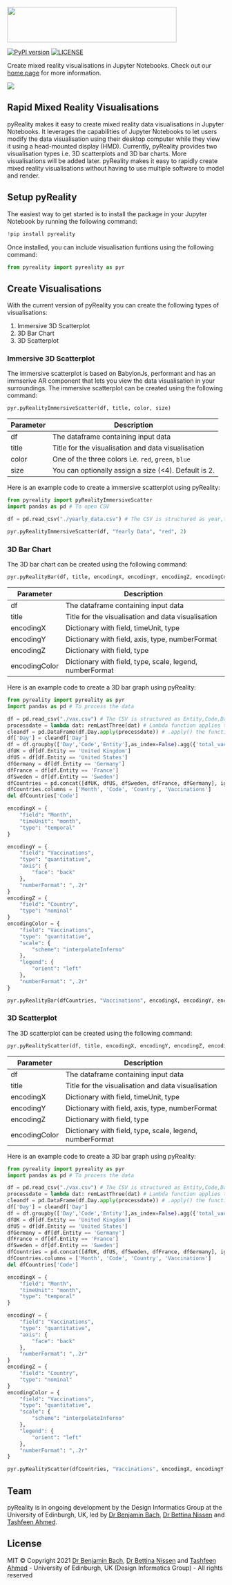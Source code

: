 [<img width="392" height="82" src="http://pyreality.co/assets/images/pyreality-logo.png" />](https://pyreality.co)

[![PyPI version](https://badge.fury.io/py/pyreality.svg)](https://badge.fury.io/py/pyreality) [![LICENSE](https://img.shields.io/github/license/tashfeenahmed/pyreality?color=blue)](https://github.com/tashfeenahmed/pyreality/blob/master/LICENSE)

Create mixed reality visualisations in Jupyter Notebooks. Check out our [home page](https://pyreality.co) for more information.

[<img align="center" src="https://pyreality.co/assets/images/jupyter.png" />](https://pyreality.co)

## Rapid Mixed Reality Visualisations

pyReality makes it easy to create mixed reality data visualisations in Jupyter Notebooks. It leverages the capabilities of Jupyter Notebooks to let users modify the data visualisation using their desktop computer while they view it using a head-mounted display (HMD). Currently, pyReality provides two visualisation types i.e. 3D scatterplots and 3D bar charts. More visualisations will be added later. pyReality makes it easy to rapidly create mixed reality visualisations without having to use multiple software to model and render.


## Setup pyReality

The easiest way to get started is to install the package in your Jupyter Notebook by running the following command:

```python
!pip install pyreality
```

Once installed, you can include visualisation funtions using the following command:

```python
from pyreality import pyreality as pyr
```

## Create Visualisations

With the current version of pyReality you can create the following types of visualisations:

1. Immersive 3D Scatterplot
2. 3D Bar Chart
3. 3D Scatterplot

### Immersive 3D Scatterplot

The immersive scatterplot is based on BabylonJs, performant and has an immserive AR component that lets you view the data visualisation in your surroundings. The immersive scatterplot can be created using the following command:

```python
pyr.pyRealityImmersiveScatter(df, title, color, size)
```

Parameter | Description
--- | ---
df | The dataframe containing input data
title | Title for the visualisation and data visualisation
color | One of the three colors i.e. `red`, `green`, `blue`
size | You can optionally assign a size (<4). Default is 2.

Here is an example code to create a immersive scatterplot using pyReality:

```python
from pyreality import pyRealityImmersiveScatter
import pandas as pd # To open CSV

df = pd.read_csv("./yearly_data.csv") # The CSV is structured as year,t1,t2,t3,t4,t5,t6 e.g. row 1: 2017,29,29,28,27,27,26,26,26 

pyr.pyRealityImmersiveScatter(df, "Yearly Data", "red", 2)

```

### 3D Bar Chart

The 3D bar chart can be created using the following command:

```python
pyr.pyRealityBar(df, title, encodingX, encodingY, encodingZ, encodingColor)
```

Parameter | Description
--- | ---
df | The dataframe containing input data
title | Title for the visualisation and data visualisation
encodingX | Dictionary with field, timeUnit, type
encodingY | Dictionary with field, axis, type, numberFormat
encodingZ | Dictionary with field, type
encodingColor | Dictionary with field, type, scale, legend, numberFormat

Here is an example code to create a 3D bar graph using pyReality:

```python
from pyreality import pyreality as pyr
import pandas as pd # To process the data

df = pd.read_csv("./vax.csv") # The CSV is structured as Entity,Code,Day,total_vaccinations e.g. Argentina,ARG,2021-03-11,1919074
processdate = lambda dat: remLastThree(dat) # Lambda function applies to all cells in a column
cleandf = pd.DataFrame(df.Day.apply(processdate)) # .apply() the function to all cells
df['Day'] = cleandf['Day']
df = df.groupby(['Day','Code','Entity'],as_index=False).agg({'total_vaccinations': 'sum'})
dfUK = df[df.Entity == 'United Kingdom']
dfUS = df[df.Entity == 'United States']
dfGermany = df[df.Entity == 'Germany']
dfFrance = df[df.Entity == 'France']
dfSweden = df[df.Entity == 'Sweden']
dfCountries = pd.concat([dfUK, dfUS, dfSweden, dfFrance, dfGermany], ignore_index=True, sort=False)
dfCountries.columns = ['Month', 'Code', 'Country', 'Vaccinations']
del dfCountries['Code']

encodingX = {
    "field": "Month",
    "timeUnit": "month",
    "type": "temporal"
}

encodingY = {
    "field": "Vaccinations",
    "type": "quantitative",
    "axis": {
        "face": "back"
    },
    "numberFormat": ",.2r"
}
encodingZ = {
    "field": "Country",
    "type": "nominal"
}
encodingColor = {
    "field": "Vaccinations",
    "type": "quantitative",
    "scale": {
        "scheme": "interpolateInferno"
    },
    "legend": {
        "orient": "left"
    },
    "numberFormat": ",.2r"
}

pyr.pyRealityBar(dfCountries, "Vaccinations", encodingX, encodingY, encodingZ, encodingColor)

```

### 3D Scatterplot

The 3D scatterplot can be created using the following command:


```python
pyr.pyRealityScatter(df, title, encodingX, encodingY, encodingZ, encodingColor)
```

Parameter | Description
--- | ---
df | The dataframe containing input data
title | Title for the visualisation and data visualisation
encodingX | Dictionary with field, timeUnit, type
encodingY | Dictionary with field, axis, type, numberFormat
encodingZ | Dictionary with field, type
encodingColor | Dictionary with field, type, scale, legend, numberFormat

Here is an example code to create a 3D bar graph using pyReality:

```python
from pyreality import pyreality as pyr
import pandas as pd # To process the data

df = pd.read_csv("./vax.csv") # The CSV is structured as Entity,Code,Day,total_vaccinations e.g. Argentina,ARG,2021-03-11,1919074
processdate = lambda dat: remLastThree(dat) # Lambda function applies to all cells in a column
cleandf = pd.DataFrame(df.Day.apply(processdate)) # .apply() the function to all cells
df['Day'] = cleandf['Day']
df = df.groupby(['Day','Code','Entity'],as_index=False).agg({'total_vaccinations': 'sum'})
dfUK = df[df.Entity == 'United Kingdom']
dfUS = df[df.Entity == 'United States']
dfGermany = df[df.Entity == 'Germany']
dfFrance = df[df.Entity == 'France']
dfSweden = df[df.Entity == 'Sweden']
dfCountries = pd.concat([dfUK, dfUS, dfSweden, dfFrance, dfGermany], ignore_index=True, sort=False)
dfCountries.columns = ['Month', 'Code', 'Country', 'Vaccinations']
del dfCountries['Code']

encodingX = {
    "field": "Month",
    "timeUnit": "month",
    "type": "temporal"
}

encodingY = {
    "field": "Vaccinations",
    "type": "quantitative",
    "axis": {
        "face": "back"
    },
    "numberFormat": ",.2r"
}
encodingZ = {
    "field": "Country",
    "type": "nominal"
}
encodingColor = {
    "field": "Vaccinations",
    "type": "quantitative",
    "scale": {
        "scheme": "interpolateInferno"
    },
    "legend": {
        "orient": "left"
    },
    "numberFormat": ",.2r"
}

pyr.pyRealityScatter(dfCountries, "Vaccinations", encodingX, encodingY, encodingZ, encodingColor)

```

## Team
pyReality is in ongoing development by the Design Informatics Group at the University of Edinburgh, UK, led by [Dr Benjamin Bach](https://visualinteractivedata.github.io/), [Dr Bettina Nissen](http://data-things.com/) and [Tashfeen Ahmed](https://tashfeen.me).

## License

MIT © Copyright 2021 [Dr Benjamin Bach](https://visualinteractivedata.github.io/), [Dr Bettina Nissen](http://data-things.com/) and [Tashfeen Ahmed](https://tashfeen.me) - University of Edinburgh, UK (Design Informatics Group) - All rights reserved
